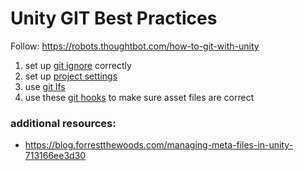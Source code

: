 # Unity GIT Best Practices

Follow: https://robots.thoughtbot.com/how-to-git-with-unity

1. set up [git ignore](https://github.com/github/gitignore/blob/master/Unity.gitignore) correctly
1. set up [project settings](https://robots.thoughtbot.com/how-to-git-with-unity#2-configure-unity-for-version-control)
1. use [git lfs](https://robots.thoughtbot.com/how-to-git-with-unity#3--use-git-large-file-storage)
1. use these [git hooks](https://github.com/Shoopalapa/unity-git-hooks) to make sure asset files are correct

### additional resources:

* https://blog.forrestthewoods.com/managing-meta-files-in-unity-713166ee3d30
